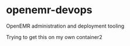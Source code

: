# openemr-devops
OpenEMR administration and deployment tooling


Trying to get this on my own container2
